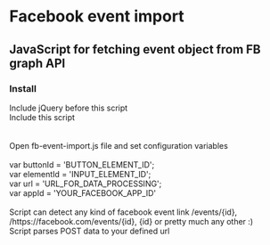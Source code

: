 <h1>Facebook event import</h1>
<h2>JavaScript for fetching event object from FB graph API</h2>
<h3>Install</h3>
<p>
Include jQuery before this script<br />
Include this script<br />
<script type="text/javascript" src="path/to/script/fb-event-import.js)"></script>
<br />
<br />
Open fb-event-import.js file and set configuration variables<br /><br />
var buttonId = 'BUTTON_ELEMENT_ID'; <br />
var elementId = 'INPUT_ELEMENT_ID'; <br />
var url = 'URL_FOR_DATA_PROCESSING'; <br />
var appId = 'YOUR_FACEBOOK_APP_ID' <br />
<br />
Script can detect any kind of facebook event link /events/{id}, /https://facebook.com/events/{id}, {id} or pretty much any other :)<br />
Script parses POST data to your defined url<br />
</p>
